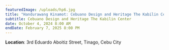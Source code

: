 ```yaml
---
featuredImage: /uploads/hp6.jpg
title: "Handurawang Kinamot: Cebuano Design and Heritage The Kabilin Center"
subtitle: Cebuano Design and Heritage The Kabilin Center
date: October 4, 2024 8:00 AM
endDate: February 7, 2025 8:00 PM
---
```

**Location**: 3rd Eduardo Aboitiz Street, Tinago, Cebu City